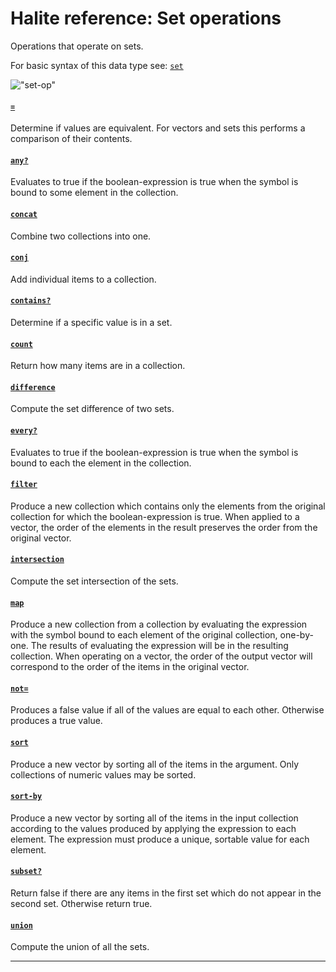 <!---
  This markdown file was generated. Do not edit.
  -->

# Halite reference: Set operations

Operations that operate on sets.

For basic syntax of this data type see: [`set`](halite_basic-syntax-reference.md#set)

!["set-op"](./halite-bnf-diagrams/set-op.svg)

#### [`=`](halite_full-reference.md#_E)

Determine if values are equivalent. For vectors and sets this performs a comparison of their contents.

#### [`any?`](halite_full-reference.md#any_Q)

Evaluates to true if the boolean-expression is true when the symbol is bound to some element in the collection.

#### [`concat`](halite_full-reference.md#concat)

Combine two collections into one.

#### [`conj`](halite_full-reference.md#conj)

Add individual items to a collection.

#### [`contains?`](halite_full-reference.md#contains_Q)

Determine if a specific value is in a set.

#### [`count`](halite_full-reference.md#count)

Return how many items are in a collection.

#### [`difference`](halite_full-reference.md#difference)

Compute the set difference of two sets.

#### [`every?`](halite_full-reference.md#every_Q)

Evaluates to true if the boolean-expression is true when the symbol is bound to each the element in the collection.

#### [`filter`](halite_full-reference.md#filter)

Produce a new collection which contains only the elements from the original collection for which the boolean-expression is true. When applied to a vector, the order of the elements in the result preserves the order from the original vector.

#### [`intersection`](halite_full-reference.md#intersection)

Compute the set intersection of the sets.

#### [`map`](halite_full-reference.md#map)

Produce a new collection from a collection by evaluating the expression with the symbol bound to each element of the original collection, one-by-one. The results of evaluating the expression will be in the resulting collection. When operating on a vector, the order of the output vector will correspond to the order of the items in the original vector.

#### [`not=`](halite_full-reference.md#not_E)

Produces a false value if all of the values are equal to each other. Otherwise produces a true value.

#### [`sort`](halite_full-reference.md#sort)

Produce a new vector by sorting all of the items in the argument. Only collections of numeric values may be sorted.

#### [`sort-by`](halite_full-reference.md#sort-by)

Produce a new vector by sorting all of the items in the input collection according to the values produced by applying the expression to each element. The expression must produce a unique, sortable value for each element.

#### [`subset?`](halite_full-reference.md#subset_Q)

Return false if there are any items in the first set which do not appear in the second set. Otherwise return true.

#### [`union`](halite_full-reference.md#union)

Compute the union of all the sets.

---
